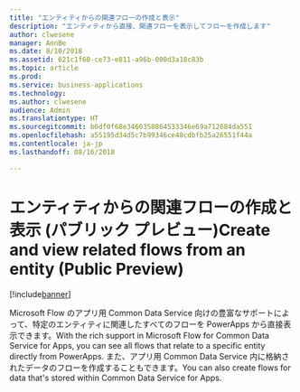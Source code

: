 ```yaml
---
title: "エンティティからの関連フローの作成と表示"
description: "エンティティから直接、関連フローを表示してフローを作成します"
author: clwesene
manager: AnnBe
ms.date: 8/10/2018
ms.assetid: 621c1f60-ce73-e811-a96b-000d3a18c83b
ms.topic: article
ms.prod: 
ms.service: business-applications
ms.technology: 
ms.author: clwesene
audience: Admin
ms.translationtype: HT
ms.sourcegitcommit: b6df0f68e3460358864533346e69a712684da551
ms.openlocfilehash: a55195d34d5c7b99346ce48cdbfb25a26551f44a
ms.contentlocale: ja-jp
ms.lasthandoff: 08/16/2018

---
```

# <a name="create-and-view-related-flows-from-an-entity-public-preview"></a><span data-ttu-id="9a220-103">エンティティからの関連フローの作成と表示 (パブリック プレビュー)</span><span class="sxs-lookup"><span data-stu-id="9a220-103">Create and view related flows from an entity (Public Preview)</span></span>


[!include[banner](../../includes/banner.md)]

<span data-ttu-id="9a220-104">Microsoft Flow のアプリ用 Common Data Service 向けの豊富なサポートによって、特定のエンティティに関連したすべてのフローを PowerApps から直接表示できます。</span><span class="sxs-lookup"><span data-stu-id="9a220-104">With the rich support in Microsoft Flow for Common Data Service for Apps, you can see all flows that relate to a specific entity directly from PowerApps.</span></span> <span data-ttu-id="9a220-105">また、アプリ用 Common Data Service 内に格納されたデータのフローを作成することもできます。</span><span class="sxs-lookup"><span data-stu-id="9a220-105">You can also create flows for data that's stored within Common Data Service for Apps.</span></span>


